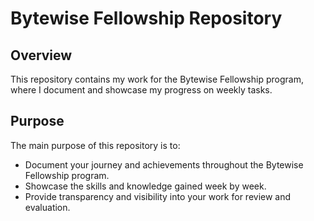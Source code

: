 # Bytewise Fellowship Repository 

## Overview
This repository contains my work for the Bytewise Fellowship program, where I document and showcase my progress on weekly tasks.

## Purpose
The main purpose of this repository is to:

- Document your journey and achievements throughout the Bytewise Fellowship program.
- Showcase the skills and knowledge gained week by week.
- Provide transparency and visibility into your work for review and evaluation.
